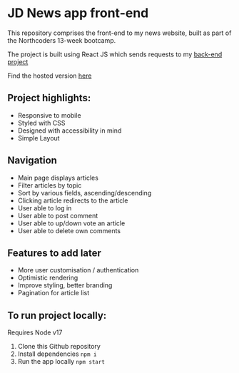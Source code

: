 # JD News app front-end

This repository comprises the front-end to my news website, built as part of the Northcoders 13-week bootcamp.

The project is built using React JS which sends requests to my [back-end project](https://github.com/jd4545/News-Project)

Find the hosted version [here](https://jdnewsapp.netlify.app/)

## Project highlights:
- Responsive to mobile
- Styled with CSS
- Designed with accessibility in mind
- Simple Layout

## Navigation
- Main page displays articles
- Filter articles by topic
- Sort by various fields, ascending/descending
- Clicking article redirects to the article
- User able to log in
- User able to post comment
- User able to up/down vote an article
- User able to delete own comments

## Features to add later
- More user customisation / authentication
- Optimistic rendering
- Improve styling, better branding
- Pagination for article list

## To run project locally:
Requires Node v17

1. Clone this Github repository
2. Install dependencies `npm i`
3. Run the app locally `npm start`

